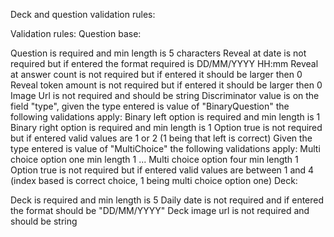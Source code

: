 Deck and question validation rules:

Validation rules:
Question base:

Question is required and min length is 5 characters
Reveal at date is not required but if entered the format required is DD/MM/YYYY HH:mm
Reveal at answer count is not required but if entered it should be larger then 0
Reveal token amount is not required but if entered it should be larger then 0
Image Url is not required and should be string
Discriminator value is on the field "type", given the type entered is value of "BinaryQuestion" the following validations apply:
Binary left option is required and min length is 1
Binary right option is required and min length is 1
Option true is not required but if entered valid values are 1 or 2 (1 being that left is correct)
Given the type entered is value of "MultiChoice" the following validations apply:
Multi choice option one min length 1
...
Multi choice option four min length 1
Option true is not required but if entered valid values are between 1 and 4 (index based is correct choice, 1 being multi choice option one)
Deck:

Deck is required and min length is 5
Daily date is not required and if entered the format should be "DD/MM/YYYY"
Deck image url is not required and should be string
